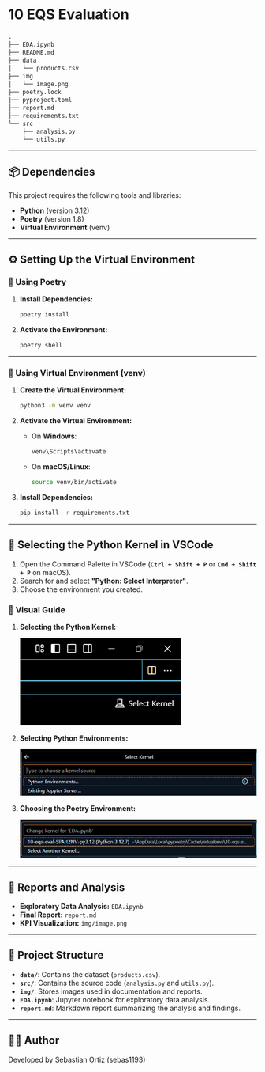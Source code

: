 # 10 EQS Evaluation

```
.
├── EDA.ipynb
├── README.md
├── data
│   └── products.csv
├── img
│   └── image.png
├── poetry.lock
├── pyproject.toml
├── report.md
├── requirements.txt
└── src
    ├── analysis.py
    └── utils.py
```

---

## 📦 **Dependencies**

This project requires the following tools and libraries:

- **Python** (version 3.12)
- **Poetry** (version 1.8)
- **Virtual Environment** (venv)

---

## ⚙️ **Setting Up the Virtual Environment**

### 🔹 Using Poetry

1. **Install Dependencies:**

   ```bash
   poetry install
   ```

2. **Activate the Environment:**

   ```bash
   poetry shell
   ```

---

### 🔹 Using Virtual Environment (venv)

1. **Create the Virtual Environment:**

   ```bash
   python3 -m venv venv
   ```

2. **Activate the Virtual Environment:**

   - On **Windows**:

     ```bash
     venv\Scripts\activate
     ```

   - On **macOS/Linux**:

     ```bash
     source venv/bin/activate
     ```

3. **Install Dependencies:**

   ```bash
   pip install -r requirements.txt
   ```

---

## 🐍 **Selecting the Python Kernel in VSCode**

1. Open the Command Palette in VSCode (**`Ctrl + Shift + P`** or **`Cmd + Shift + P`** on macOS).
2. Search for and select **"Python: Select Interpreter"**.
3. Choose the environment you created.

### 📸 **Visual Guide**

1. **Selecting the Python Kernel:**

   ![Kernel Selection](./img/002_kernel.png)

2. **Selecting Python Environments:**

   ![Environment Selection](./img/003_enviroment.png)

3. **Choosing the Poetry Environment:**

   ![Environment List](./img/004_enviroment_list.png)

---

## 📄 **Reports and Analysis**

- **Exploratory Data Analysis:** `EDA.ipynb`
- **Final Report:** `report.md`
- **KPI Visualization:** `img/image.png`

---

## 🚀 **Project Structure**

- **`data/`**: Contains the dataset (`products.csv`).
- **`src/`**: Contains the source code (`analysis.py` and `utils.py`).
- **`img/`**: Stores images used in documentation and reports.
- **`EDA.ipynb`**: Jupyter notebook for exploratory data analysis.
- **`report.md`**: Markdown report summarizing the analysis and findings.

---

## 👨‍💻 **Author**

Developed by Sebastian Ortiz (sebas1193)

